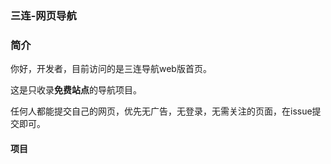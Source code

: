 ### 三连-网页导航



### 简介

你好，开发者，目前访问的是三连导航web版首页。

这是只收录**免费站点**的导航项目。

任何人都能提交自己的网页，优先无广告，无登录，无需关注的页面，在issue提交即可。



#### 项目





